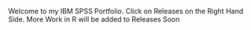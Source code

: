 Welcome to my IBM SPSS Portfolio. Click on Releases on the Right Hand Side.
More Work in R will be added to Releases Soon
